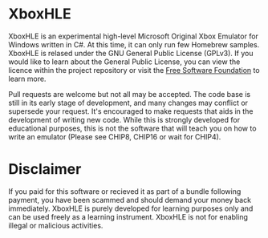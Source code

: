# XboxHLE
XboxHLE is an experimental high-level Microsoft Original Xbox Emulator for Windows written in C#. At this time, it can only run few Homebrew samples. XboxHLE is relased under the GNU General Public License (GPLv3). If you would like to learn about the General Public License, you can view the licence within the project repository or visit the <a href="http://www.gnu.org/licenses/licenses.en.html">Free Software Foundation</a> to learn more.

Pull requests are welcome but not all may be accepted. The code base is still in its early stage of development, and many changes may conflict or supersede your request. It's encouraged to make requests that aids in the development of writing new code. While this is strongly developed for educational purposes, this is not the software that will teach you on how to write an emulator (Please see CHIP8, CHIP16 or wait for CHIP4).

# Disclaimer
If you paid for this software or recieved it as part of a bundle following payment, you have been scammed and should demand your money back immediately. XboxHLE is purely developed for learning purposes only and can be used freely as a learning instrument. XboxHLE is not for enabling illegal or malicious activities.
